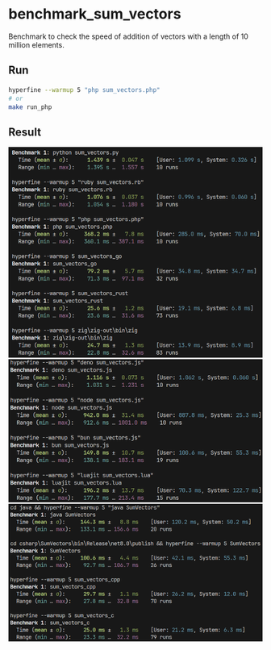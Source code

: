 # benchmark_sum_vectors

Benchmark to check the speed of addition of vectors with a length of 10 million elements.

## Run

```sh
hyperfine --warmup 5 "php sum_vectors.php"
# or
make run_php
```

## Result

![benchmark 1](benchmark1.png)
![benchmark 2](benchmark2.png)
![benchmark 3](benchmark3.png)
